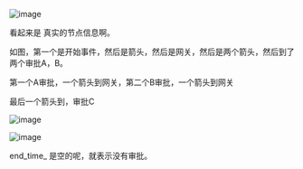 ![image](https://user-images.githubusercontent.com/97614802/193014438-b06a055b-58e3-4682-b255-501104cb45fe.png)

看起来是 真实的节点信息啊。

如图，第一个是开始事件，然后是箭头，然后是网关，然后是两个箭头，然后到了两个审批A，B。

第一个A审批，一个箭头到网关，第二个B审批，一个箭头到网关

最后一个箭头到，审批C

![image](https://user-images.githubusercontent.com/97614802/193017829-b183c30e-5167-4f13-9869-e376fe2420f8.png)

![image](https://user-images.githubusercontent.com/97614802/193017968-b98fa6db-7ee8-41ec-b2a0-97bdeedd4038.png)

end_time_ 是空的呢，就表示没有审批。
